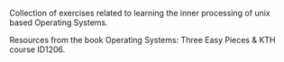Collection of exercises related to learning the inner processing of unix based Operating Systems.

Resources from the book Operating Systems: Three Easy Pieces & KTH course ID1206.
